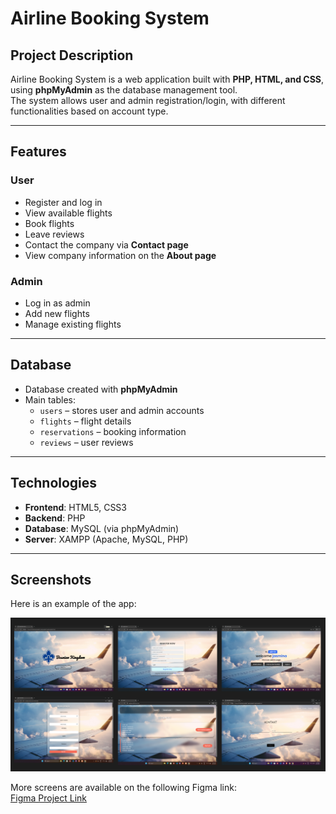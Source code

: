 # Airline Booking System 

##  Project Description
Airline Booking System is a web application built with **PHP, HTML, and CSS**, using **phpMyAdmin** as the database management tool.  
The system allows user and admin registration/login, with different functionalities based on account type.  

---

##  Features

###  User
- Register and log in
- View available flights
- Book flights
- Leave reviews
- Contact the company via **Contact page**
- View company information on the **About page**

###  Admin
- Log in as admin
- Add new flights
- Manage existing flights

---

##  Database
- Database created with **phpMyAdmin**
- Main tables:
  - `users` – stores user and admin accounts
  - `flights` – flight details
  - `reservations` – booking information
  - `reviews` – user reviews

---

##  Technologies
- **Frontend**: HTML5, CSS3  
- **Backend**: PHP  
- **Database**: MySQL (via phpMyAdmin)  
- **Server**: XAMPP (Apache, MySQL, PHP)  

---


##  Screenshots

Here is an example of the app:

![App Screenshot](images/airline.png)

 More  screens are available on the following Figma link:  
[Figma Project Link](https://www.figma.com/design/xU6xUxhSmKSA4cCkjocW1w/Airline?t=xidUCx2aRn437iV7-0)


